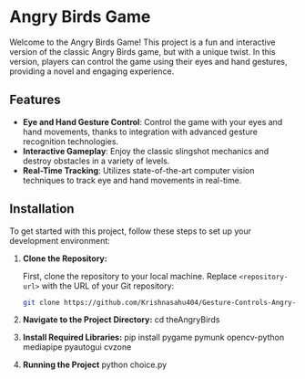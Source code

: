 # Angry Birds Game

Welcome to the Angry Birds Game! This project is a fun and interactive version of the classic Angry Birds game, but with a unique twist. In this version, players can control the game using their eyes and hand gestures, providing a novel and engaging experience.

## Features

- **Eye and Hand Gesture Control**: Control the game with your eyes and hand movements, thanks to integration with advanced gesture recognition technologies.
- **Interactive Gameplay**: Enjoy the classic slingshot mechanics and destroy obstacles in a variety of levels.
- **Real-Time Tracking**: Utilizes state-of-the-art computer vision techniques to track eye and hand movements in real-time.

## Installation

To get started with this project, follow these steps to set up your development environment:

1. **Clone the Repository:**

   First, clone the repository to your local machine. Replace `<repository-url>` with the URL of your Git repository:

   ```bash
   git clone https://github.com/Krishnasahu404/Gesture-Controls-Angry-Bird.git
   
2. **Navigate to the Project Directory:**
     cd theAngryBirds

3. **Install Required Libraries:**
     pip install pygame pymunk opencv-python mediapipe pyautogui cvzone
   
4. **Running the Project**
     python choice.py
